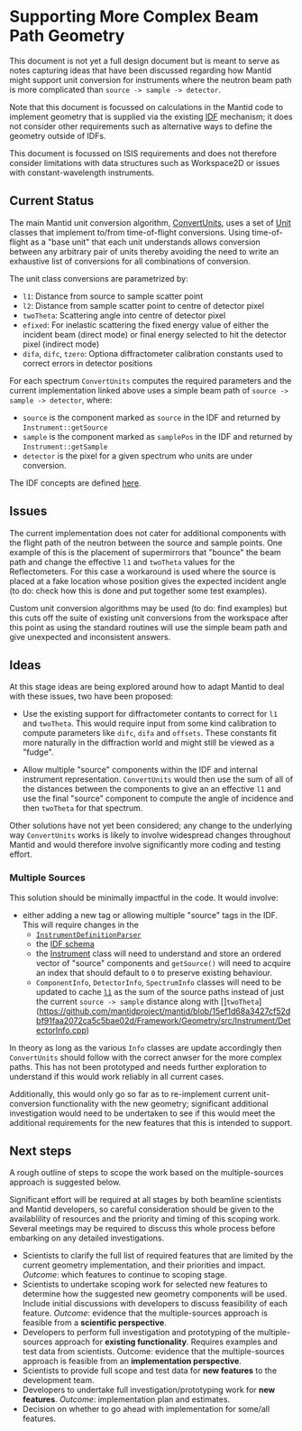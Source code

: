 # Supporting More Complex Beam Path Geometry

This document is not yet a full design document but is meant to serve as
notes capturing ideas that have been discussed regarding how Mantid might
support unit conversion for instruments where the neutron beam path is
more complicated than `source -> sample -> detector`.

Note that this document is focussed on calculations in the Mantid code
to implement geometry that is supplied via the existing [IDF](https://github.com/mantidproject/mantid/blob/3f9b29fc243c6201f9a662b6a5e4500fdecece41/docs/source/concepts/InstrumentDefinitionFile.rst)
mechanism; it does not consider other requirements such as alternative ways
to define the geometry outside of IDFs.

This document is focussed on ISIS requirements and does not therefore consider
limitations with data structures such as Workspace2D or issues with constant-wavelength
instruments.

## Current Status

The main Mantid unit conversion algorithm,
[ConvertUnits](https://github.com/mantidproject/mantid/blob/3f9b29fc243c6201f9a662b6a5e4500fdecece41/Framework/Algorithms/src/ConvertUnits.cpp#L374),
uses a set of [Unit](https://github.com/mantidproject/mantid/blob/3f9b29fc243c6201f9a662b6a5e4500fdecece41/Framework/Kernel/inc/MantidKernel/Unit.h)
classes that implement to/from time-of-flight conversions.
Using time-of-flight as a "base unit" that each unit understands allows conversion between
any arbitrary pair of units thereby avoiding the need to write an exhaustive list
of conversions for all combinations of conversion.

The unit class conversions are parametrized by:

- `l1`: Distance from source to sample scatter point
- `l2`: Distance from sample scatter point to centre of detector pixel
- `twoTheta`: Scattering angle into centre of detector pixel
- `efixed`: For inelastic scattering the fixed energy value of either the incident
  beam (direct mode) or final energy selected to hit the detector pixel (indirect mode)
- `difa`, `difc`, `tzero`: Optiona diffractometer calibration constants used to correct errors in detector positions

For each spectrum `ConvertUnits` computes the required parameters and the current implementation
linked above uses a simple beam path of `source -> sample -> detector`, where:

- `source` is the component marked as `source` in the IDF and returned by `Instrument::getSource`
- `sample` is the component marked as `samplePos` in the IDF and returned by `Instrument::getSample`
- `detector` is the pixel for a given spectrum who units are under conversion.

The IDF concepts are defined [here](https://github.com/mantidproject/mantid/blob/3f9b29fc243c6201f9a662b6a5e4500fdecece41/docs/source/concepts/InstrumentDefinitionFile.rst#special-types).

## Issues

The current implementation does not cater for additional components with the
flight path of the neutron between the source and sample points.
One example of this is the placement of supermirrors that "bounce" the
beam path and change the effective `l1` and `twoTheta` values for the
Reflectometers. For this case a workaround is used where the source is placed at a
fake location whose position gives the expected incident angle (to do: check how
this is done and put together some test examples).

Custom unit conversion algorithms may be used (to do: find examples) but this
cuts off the suite of existing unit conversions from the workspace after this
point as using the standard routines will use the simple beam path and give
unexpected and inconsistent answers.

## Ideas

At this stage ideas are being explored around how to adapt Mantid to deal with
these issues, two have been proposed:

- Use the existing support for diffractometer contants to correct for `l1` and `twoTheta`.
  This would require input from some kind calibration to compute parameters like `difc`, `difa`
  and `offsets`. These constants fit more naturally in the diffraction world and might
  still be viewed as a "fudge".

- Allow multiple "source" components within the IDF and internal instrument representation.
  `ConvertUnits` would then use the sum of all of the distances between the components
  to give an an effective `l1` and use the final "source" component to compute the
  angle of incidence and then `twoTheta` for that spectrum.

Other solutions have not yet been considered; any change to the underlying way
`ConvertUnits` works is likely to involve widespread changes throughout Mantid
and would therefore involve significantly more coding and testing effort.

### Multiple Sources

This solution should be minimally impactful in the code. It would involve:

- either adding a new tag or allowing multiple "source" tags in the IDF. This
  will require changes in the
  - [`InstrumentDefinitionParser`](https://github.com/mantidproject/mantid/blob/06e2fb459836d153a9c9bf857b32e5eb931791a3/Framework/Geometry/inc/MantidGeometry/Instrument/InstrumentDefinitionParser.h)
  - the [IDF schema](https://github.com/mantidproject/mantid/blob/main/instrument/Schema/IDF/1.0/IDFSchema.xsd)
  - the [Instrument](https://github.com/mantidproject/mantid/blob/06e2fb459836d153a9c9bf857b32e5eb931791a3/Framework/Geometry/inc/MantidGeometry/Instrument.h)
    class will need to understand and store an ordered vector of "source" components and `getSource()` will need to acquire an index that should default to `0`
    to preserve existing behaviour.
  - `ComponentInfo`, `DetectorInfo`, `SpectrumInfo` classes will need to be updated to cache
    [`l1`](https://github.com/mantidproject/mantid/blob/15ef1d68a3427cf52dbf91faa2072ca5c5bae02d/Framework/Beamline/src/DetectorInfo.cpp#L188)
    as the sum of the source paths instead of just the current `source -> sample` distance along with []`twoTheta`](https://github.com/mantidproject/mantid/blob/15ef1d68a3427cf52dbf91faa2072ca5c5bae02d/Framework/Geometry/src/Instrument/DetectorInfo.cpp)

In theory as long as the various `Info` classes are update accordingly then `ConvertUnits` should follow with the correct anwser for
the more complex paths. This has not been prototyped and needs further exploration to understand if this would work reliably in all current cases.

Additionally, this would only go so far as to re-implement current unit-conversion functionality with the new geometry; significant additional
investigation would need to be undertaken to see if this would meet the additional requirements for the new features that this is intended to support.

## Next steps

A rough outline of steps to scope the work based on the multiple-sources approach is suggested below. 

Significant effort will be required at all stages by both beamline scientists and Mantid developers, so careful consideration should be given to the
availablility of resources and the priority and timing of this scoping work. Several meetings may be required to discuss this whole process before
embarking on any detailed investigations.

- Scientists to clarify the full list of required features that are limited by the current geometry implementation, and their priorities and impact. *Outcome*: which features to continue to scoping stage.
- Scientists to undertake scoping work for selected new features to determine how the suggested new geometry components will be used. Include initial discussions with developers to discuss feasibility of each feature. *Outcome*: evidence that the multiple-sources approach is feasible from a **scientific perspective**.
- Developers to perform full investigation and prototyping of the multiple-sources approach for **existing functionality**. Requires examples and test data from scientists. Outcome: evidence that the multiple-sources approach is feasible from an **implementation perspective**.
- Scientists to provide full scope and test data for **new features** to the development team.
- Developers to undertake full investigation/prototyping work for **new features**. *Outcome*: implementation plan and estimates.
- Decision on whether to go ahead with implementation for some/all features.

